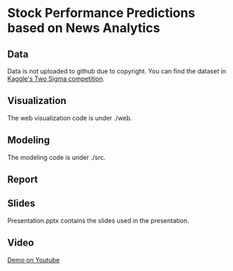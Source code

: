 # Stock Performance Predictions based on News Analytics

## Data
Data is not uploaded to github due to copyright. You can find the dataset in [Kaggle's Two Sigma competition](https://www.kaggle.com/c/two-sigma-financial-news).

## Visualization
The web visualization code is under ./web.

## Modeling
The modeling code is under ./src.  

## Report

## Slides
Presentation.pptx contains the slides used in the presentation.

## Video
[Demo on Youtube](https://youtu.be/8oagRyBbris)
